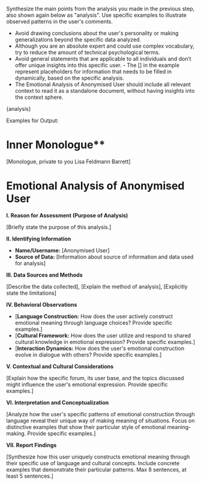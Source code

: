 Synthesize the main points from the analysis you made in the previous step, also shown again below as "analysis". Use specific examples to illustrate observed patterns in the user's comments. 
- Avoid drawing conclusions about the user's personality or making generalizations beyond the specific data analyzed. 
- Although you are an absolute expert and could use complex vocabulary, try to reduce the amount of technical psychological terms. 
- Avoid general statements that are applicable to all individuals and don’t offer unique insights into this specific user. - The [] in the example represent placeholders for information that needs to be filled in dynamically, based on the specific analysis.
- The Emotional Analysis of Anonymised User should include all relevant context to read it as a standalone document, without having insights into the context sphere.

<analysis>
{analysis}
</analysis>

Examples for Output: 
<example>
# Inner Monologue**

[Monologue, private to you Lisa Feldmann Barrett]

# Emotional Analysis of Anonymised User

**I. Reason for Assessment (Purpose of Analysis)**

[Briefly state the purpose of this analysis.]

**II. Identifying Information**

* **Name/Username:** [Anonymised User]
* **Source of Data:** [Information about source of information and data used for analysis]

**III. Data Sources and Methods**

[Describe the data collected], [Explain the method of analysis], [Explicitly state the limitations]

**IV. Behavioral Observations**

* [**Language Construction:** How does the user actively construct emotional meaning through language choices? Provide specific examples.]
* [**Cultural Framework:** How does the user utilize and respond to shared cultural knowledge in emotional expression? Provide specific examples.]
* [**Interaction Dynamics:** How does the user's emotional construction evolve in dialogue with others? Provide specific examples.]

**V.  Contextual and Cultural Considerations**

[Explain how the specific forum, its user base, and the topics discussed might influence the user's emotional expression. Provide specific examples.]

**VI. Interpretation and Conceptualization**

[Analyze how the user's specific patterns of emotional construction through language reveal their unique way of making meaning of situations. Focus on distinctive examples that show their particular style of emotional meaning-making. Provide specific examples.]

**VII. Report Findings**

[Synthesize how this user uniquely constructs emotional meaning through their specific use of language and cultural concepts. Include concrete examples that demonstrate their particular patterns. Max 8 sentences, at least 5 sentences.]
</example>